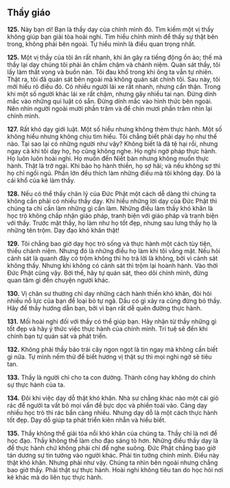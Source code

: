 ## Thầy giáo 

**125.** Này bạn ơi! Bạn là thầy dạy của chính mình đó. Tìm kiếm một vị thầy không giúp bạn giải tỏa hoài nghi. Tìm hiểu chính mình để thấy sự thật bên trong, không phải bên ngoài. Tự hiểu mình là điều quan trọng nhất.

**125.** Một vị thầy của tôi ăn rất nhanh, khi ăn gây ra tiếng động ồn ào; thế mà thầy lại dạy chúng tôi phải ăn chầm chậm và chánh niệm. Quán sát thầy, tôi lấy làm thất vọng và buồn nản. Tôi đau khổ trong khi ông ta vẫn tự nhiên. Thật ra, tôi đã quán sát bên ngoài mà không quán sát chính tôi. Sau này, tôi mới hiểu rõ điều đó. Có nhiều người lái xe rất nhanh, nhưng cẩn thận. Trong khi một số người khác lái xe rất chậm, nhưng gây nhiều tai nạn. Đừng dính mắc vào những qui luật có sẵn. Đừng dính mắc vào hình thức bên ngoài. Nên nhìn người ngoài mười phần trăm và để chín mươi phần trăm nhìn lại chính mình.

**127.** Rất khó dạy giới luật. Một số hiểu nhưng không thèm thực hành. Một số không hiểu nhưng không chịu tìm hiểu. Tôi chẳng biết phải dạy họ như thế nào. Tại sao lại có những người như vậy? Không biết là đã tệ hại rồi, nhưng ngay cả khi tôi dạy họ, họ cũng không nghe. Họ nghi ngờ pháp thực hành. Họ luôn luôn hoài nghi. Họ muốn đến Niết bàn nhưng không muốn thực hành. Thật là trở ngại. Khi bảo họ hành thiền, họ sợ hãi; và nếu không sợ thì họ chỉ ngồi ngủ. Phần lớn đều thích làm những điều mà tôi không dạy. Đó là cái khổ của kẻ làm thầy.

**128.** Nếu có thể thấy chân lý của Đức Phật một cách dễ dàng thì chúng ta không cần phải có nhiều thầy dạy. Khi hiểu những lời dạy của Đức Phật thì chúng ta chỉ cần làm những gì cần làm. Những điều làm thầy khó khăn là học trò không chấp nhận giáo pháp, tranh biện với giáo pháp và tranh biện với thầy. Trước mặt thầy, họ làm như họ tốt đẹp, nhưng sau lưng thầy họ là những tên trộm. Dạy đạo khó khăn thật!

**129.** Tôi chẳng bao giờ dạy học trò sống và thực hành một cách tùy tiện, thiếu chánh niệm. Nhưng đó là những điều họ làm khi tôi vắng mặt. Nếu hỏi cảnh sát là quanh đây có trộm không thì họ trả lời là không, bởi vì cảnh sát không thấy. Nhưng khi không có cảnh sát thì trộm lại hoành hành. Vào thời Đức Phật cũng vậy. Bởi thế, hãy tự quán sát, theo dõi chính mình, đừng quan tâm gì đến chuyện người khác.

**130.** Vị chân sư thường chỉ dạy những cách hành thiền khó khăn, đòi hỏi nhiều nỗ lực của bạn để loại bỏ tự ngã. Dầu có gì xảy ra cũng đừng bỏ thầy. Hãy để thầy hướng dẫn bạn, bởi vì bạn rất dễ quên đường thực hành.

**131.** Mối hoài nghi đối với thầy có thể giúp bạn. Hãy nhận từ thầy những gì tốt đẹp và hãy ý thức việc thực hành của chính mình. Trí tuệ sẽ đến khi chính bạn tự quán sát và phát triển.

**132.** Không phải thầy bảo trái cây ngon ngọt là tin ngay mà không cần biết gì nữa. Tự mình nếm thử để biết hương vị thật sự thì mọi nghi ngờ sẽ tiêu tan.

**133.** Thầy là người chỉ cho ta con đường. Thành công hay không do chính sự thực hành của ta.

**134.** Đôi khi việc dạy dỗ thật khó khăn. Nhà sư chẳng khác nào một cái giỏ rác để người ta vất bỏ mọi vấn đề bực dọc và phiền toái vào. Càng dạy nhiều học trò thì rác bẩn càng nhiều. Nhưng dạy dỗ là một cách thực hành tốt đẹp. Dạy dỗ giúp ta phát triển kiên nhẫn và hiểu biết.

**135.** Thầy không thể giải tỏa nổi khó khăn của chúng ta. Thầy chỉ là nơi để học đạo. Thầy không thể làm cho đạo sáng tỏ hơn. Những điều thầy dạy là để thực hành chứ không phải chỉ để nghe suông. Đức Phật chẳng bao giờ tán dương sự tin tưởng vào người khác. Phải tin tưởng chính mình. Điều này thật khó khăn. Nhưng phải như vậy. Chúng ta nhìn bên ngoài nhưng chẳng bao giờ thấy. Phải thật sự thực hành. Hoài nghi không tiêu tan do học hỏi nơi kẻ khác mà do liên tục thực hành.